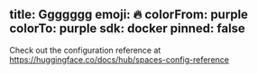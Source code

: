 
title: Ggggggg
emoji: 🔥
colorFrom: purple
colorTo: purple
sdk: docker
pinned: false
---

Check out the configuration reference at https://huggingface.co/docs/hub/spaces-config-reference

